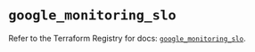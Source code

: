 # `google_monitoring_slo`

Refer to the Terraform Registry for docs: [`google_monitoring_slo`](https://registry.terraform.io/providers/hashicorp/google-beta/6.19.0/docs/resources/google_monitoring_slo).
